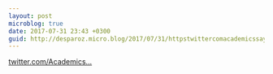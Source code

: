 ```yaml
---
layout: post
microblog: true
date: 2017-07-31 23:43 +0300
guid: http://desparoz.micro.blog/2017/07/31/httpstwittercomacademicssaystatus.html
---
```

[twitter.com/Academics...](https://twitter.com/AcademicsSay/status/858440079546748928)
